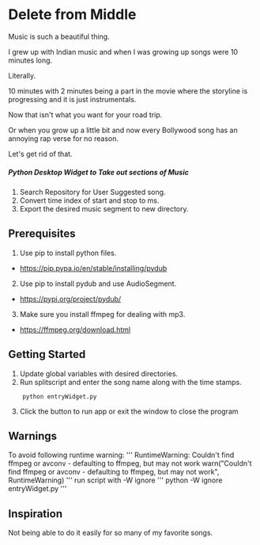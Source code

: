 # Delete from Middle

<p>
Music is such a beautiful thing.

I grew up with Indian music and when I was growing up songs were 10 minutes long.

Literally.

10 minutes with 2 minutes being a part in the movie where the storyline is progressing and it is just instrumentals.

Now that isn't what you want for your road trip.

Or when you grow up a little bit and now every Bollywood song has an annoying rap verse for no reason.

Let's get rid of that.
</p>

##### Python Desktop Widget to Take out sections of Music

1. Search Repository for User Suggested song.
2. Convert time index of start and stop to ms.
3. Export the desired music segment to new directory.

## Prerequisites

1. Use pip to install python files.
* https://pip.pypa.io/en/stable/installing/pydub 
2. Use pip to install pydub and use AudioSegment.
* https://pypi.org/project/pydub/
3. Make sure you install ffmpeg for dealing with mp3.
* https://ffmpeg.org/download.html

## Getting Started

1. Update global variables with desired directories.
2. Run splitscript and enter the song name along with the time stamps.
```
    python entryWidget.py
```
3. Click the button to run app or exit the window to close the program

## Warnings 
To avoid following runtime warning:
'''
RuntimeWarning: Couldn't find ffmpeg or avconv - defaulting to ffmpeg, but may not work
  warn("Couldn't find ffmpeg or avconv - defaulting to ffmpeg, but may not work", RuntimeWarning)
'''
run script with -W ignore
'''
    python -W ignore entryWidget.py
'''

## Inspiration

Not being able to do it easily for so many of my favorite songs.
